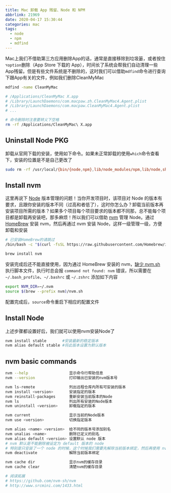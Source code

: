 ```yaml
---
title: Mac 卸载 App 残留、Node 和 NPM
abbrlink: 21969
date: 2020-04-17 15:30:44
categories: mac
tags:
  - node
  - npm
  - mdfind
---
```


Mac上我们不借助第三方应用删除App的话，通常是直接移除到垃圾篓，或者按住`⌥option`删除<span class="text-gray">（App Store 下载的 App）</span>，时间长了系统会帮我们自动清理一些App残留。但是有些文件系统是不删除的，这时我们可以借助`mdfind`命令进行查询下跟App有关的文件，例如我们删除CleanMyMac

```bash
mdfind -name CleanMyMac

# /Applications/CleanMyMac X.app
# /Library/LaunchDaemons/com.macpaw.zh.CleanMyMac4.Agent.plist
# /Library/LaunchDaemons/com.macpaw.CleanMyMac4.Agent.plist
# ...

# 命令删除时注意要转义下空格
rm -rf /Applications/CleanMyMac\ X.app
```
<!-- more -->

## Uninstall Node PKG

卸载从官网下载的安装，使用如下命令。如果未正常卸载的使用`which`命令查看下，安装的位置是不是自己更改了

```bash
sudo rm -rf /usr/local/{bin/{node,npm},lib/node_modules/npm,lib/node,share/man/*/node.*}
```

## Install nvm

这里再说下 [Node](https://nodejs.org/en/) 版本管理的问题！当你开发项目时，该项目对 Node 的版本有要求，且跟你安装的版本不同（过高和者低了），这时你怎么办？卸载当前版本再安装项目所需的版本？如果多个项目每个项目要求的版本都不同那，总不能每个项目都是卸载再安装吧，那多麻烦！所以我们可以借助 [nvm](https://github.com/nvm-sh/nvm) 管理 Node。通过 [HomeBrew](https://brew.sh/index_zh-cn) 安装 nvm，然后再通过 nvm 安装 Node，这样一级管理一级，方便卸载和安装

```bash
# 已安装HomeBrew的请跳过
/bin/bash -c "$(curl -fsSL https://raw.githubusercontent.com/Homebrew/install/master/install.sh)"

brew install nvm
```

安装完成后还不能直接使用，因为通过 HomeBrew 安装的 nvm，[缺少 nvm.sh](https://stackoverflow.com/questions/27651892/homebrew-installs-nvm-but-nvm-cant-be-found-afterwards) 执行脚本文件，执行时总会报 `command not found: nvm` 错误，所以需要在 `~/.bash_profile`、`~/.bashrc` 或 `~/.zshrc` 添加如下内容

```bash
export NVM_DIR=~/.nvm
source $(brew --prefix nvm)/nvm.sh
```

配置完成后，`source`命令重启下相应的配置文件

## Install Node

上述步骤都设置好后，我们就可以使用nvm安装Node了
```bash
nvm install stable       #安装最新的稳定版本
nvm alias default stable #将此版本设置为默认版本
```

## nvm basic commands

```bash
nvm --help                  显示命令行帮助信息
nvm --version               打印输出已安装的nvm版本号

nvm ls-remote               列出远程仓库内所有可安装的版本
nvm install <version>       安装指定的版本
nvm reinstall-packages      重新安装当前版本的Node
nvm ls                      列出所有安装的Node版本
nvm uninstall <version>     卸载指定的版本

nvm current                 显示当前的Node版本
nvm use <version>           切换指定版本

nvm alias <name> <version>  给不同的版本号添加别名
nvm unalias <name>          删除已定义的别名
nvm alias default <version> 设置默认 node 版本
# nvm 默认是不能删除被设定为 default 版本的 node
# 特别是只安装了一个 node 的时候，这个时候我们需要先解除当前版本绑定，然后再使用 nvm uninstall 删除
nvm deactivate              解除当前版本绑定

nvm cache dir               显示nvm的缓存目录
nvm cache clear             清楚nvm的缓存目录

# 阅读拓展
# https://github.com/nvm-sh/nvm
# http://www.srcmini.com/1433.html
```
